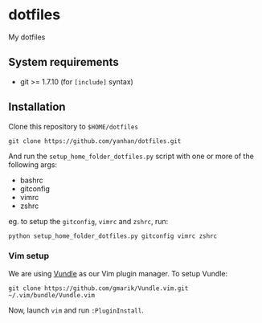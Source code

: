 dotfiles
========

My dotfiles

## System requirements

- git >= 1.7.10 (for `[include]` syntax)

## Installation

Clone this repository to `$HOME/dotfiles`

    git clone https://github.com/yanhan/dotfiles.git

And run the `setup_home_folder_dotfiles.py` script with one or more of the
following args:

- bashrc
- gitconfig
- vimrc
- zshrc

eg. to setup the `gitconfig`, `vimrc` and `zshrc`, run:

    python setup_home_folder_dotfiles.py gitconfig vimrc zshrc

### Vim setup

We are using [Vundle](https://github.com/gmarik/Vundle.vim) as our Vim plugin
manager. To setup Vundle:

    git clone https://github.com/gmarik/Vundle.vim.git ~/.vim/bundle/Vundle.vim

Now, launch `vim` and run `:PluginInstall`.
